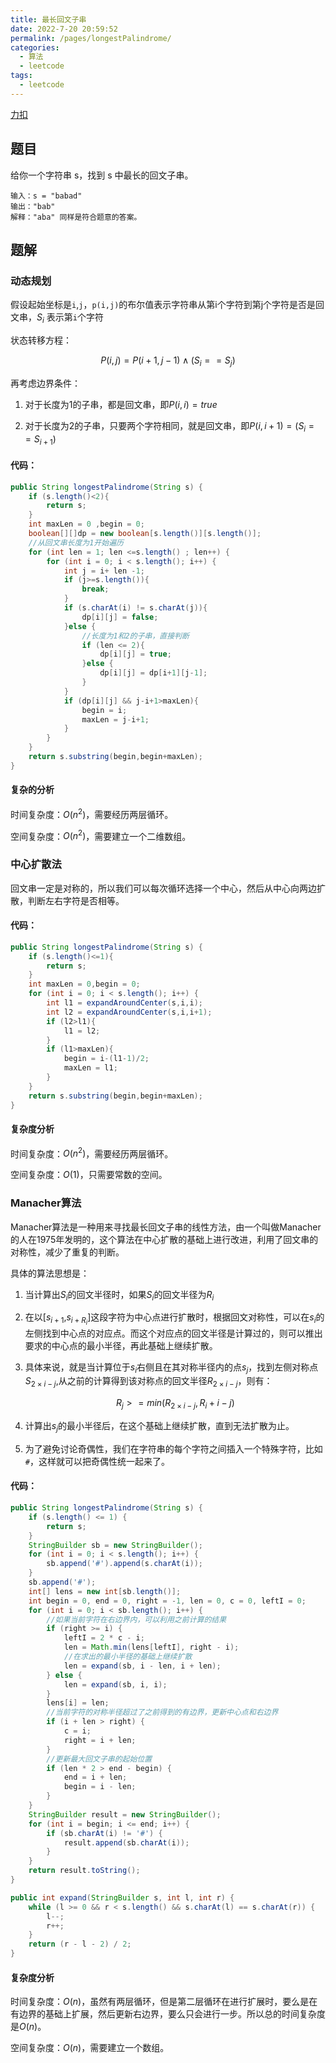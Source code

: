 ```yaml
---
title: 最长回文子串
date: 2022-7-20 20:59:52
permalink: /pages/longestPalindrome/
categories:
  - 算法
  - leetcode
tags:
  - leetcode
---
```


[力扣](https://leetcode.cn/problems/longest-palindromic-substring/)

## 题目

给你一个字符串 s，找到 s 中最长的回文子串。

```text
输入：s = "babad"
输出："bab"
解释："aba" 同样是符合题意的答案。
```

## 题解

### 动态规划

假设起始坐标是`i`,`j`，`p(i,j)`的布尔值表示字符串从第i个字符到第j个字符是否是回文串，$S_i$ 表示第`i`个字符

状态转移方程：

$$ P(i,j)=P(i+1,j-1)\wedge {(S}_{i}=={S}_{j}) $$

再考虑边界条件：

1. 对于长度为1的子串，都是回文串，即$P(i,i)=true$

2. 对于长度为2的子串，只要两个字符相同，就是回文串，即$P(i,i+1)=(S_i==S_{i+1})$

#### 代码：

```JAVA
public String longestPalindrome(String s) {
    if (s.length()<2){
        return s;
    }
    int maxLen = 0 ,begin = 0;
    boolean[][]dp = new boolean[s.length()][s.length()];
    //从回文串长度为1开始遍历
    for (int len = 1; len <=s.length() ; len++) {
        for (int i = 0; i < s.length(); i++) {
            int j = i+ len -1;
            if (j>=s.length()){
                break;
            }
            if (s.charAt(i) != s.charAt(j)){
                dp[i][j] = false;
            }else {
                //长度为1和2的子串，直接判断
                if (len <= 2){
                    dp[i][j] = true;
                }else {
                    dp[i][j] = dp[i+1][j-1];
                }
            }
            if (dp[i][j] && j-i+1>maxLen){
                begin = i;
                maxLen = j-i+1;
            }
        }
    }
    return s.substring(begin,begin+maxLen);
}
```

#### 复杂的分析

时间复杂度：$O(n^2)$，需要经历两层循环。

空间复杂度：$O(n^2)$，需要建立一个二维数组。

### 中心扩散法

回文串一定是对称的，所以我们可以每次循环选择一个中心，然后从中心向两边扩散，判断左右字符是否相等。

#### 代码：

```JAVA
public String longestPalindrome(String s) {
    if (s.length()<=1){
        return s;
    }
    int maxLen = 0,begin = 0;
    for (int i = 0; i < s.length(); i++) {
        int l1 = expandAroundCenter(s,i,i);
        int l2 = expandAroundCenter(s,i,i+1);
        if (l2>l1){
            l1 = l2;
        }
        if (l1>maxLen){
            begin = i-(l1-1)/2;
            maxLen = l1;
        }
    }
    return s.substring(begin,begin+maxLen);
}
```
#### 复杂度分析

时间复杂度：$O(n^2)$，需要经历两层循环。

空间复杂度：$O(1)$，只需要常数的空间。


### Manacher算法

Manacher算法是一种用来寻找最长回文子串的线性方法，由一个叫做Manacher的人在1975年发明的，这个算法在中心扩散的基础上进行改进，利用了回文串的对称性，减少了重复的判断。

具体的算法思想是：

1. 当计算出$S_i$的回文半径时，如果$S_i$的回文半径为$R_i$

2. 在以[${s}_{i+1}$,${s}_{i+{R}_{i}}$]这段字符为中心点进行扩散时，根据回文对称性，可以在$s_i$的左侧找到中心点的对应点。而这个对应点的回文半径是计算过的，则可以推出要求的中心点的最小半径，再此基础上继续扩散。

3. 具体来说，就是当计算位于$s_i$右侧且在其对称半径内的点$s_j$，找到左侧对称点${S}_{2\times i-j}$,从之前的计算得到该对称点的回文半径${R}_{2\times i-j}$，则有：

   $$
   {R}_{j} >= min({R}_{2\times i-j}, {R}_{i}+i-j)
   $$
4. 计算出$s_j$的最小半径后，在这个基础上继续扩散，直到无法扩散为止。

5. 为了避免讨论奇偶性，我们在字符串的每个字符之间插入一个特殊字符，比如`#`，这样就可以把奇偶性统一起来了。

#### 代码：

```JAVA
public String longestPalindrome(String s) {
    if (s.length() <= 1) {
        return s;
    }
    StringBuilder sb = new StringBuilder();
    for (int i = 0; i < s.length(); i++) {
        sb.append('#').append(s.charAt(i));
    }
    sb.append('#');
    int[] lens = new int[sb.length()];
    int begin = 0, end = 0, right = -1, len = 0, c = 0, leftI = 0;
    for (int i = 0; i < sb.length(); i++) {
        //如果当前字符在右边界内，可以利用之前计算的结果
        if (right >= i) {
            leftI = 2 * c - i;
            len = Math.min(lens[leftI], right - i);
            //在求出的最小半径的基础上继续扩散
            len = expand(sb, i - len, i + len);
        } else {
            len = expand(sb, i, i);
        }
        lens[i] = len;
        //当前字符的对称半径超过了之前得到的有边界，更新中心点和右边界
        if (i + len > right) {
            c = i;
            right = i + len;
        }
        //更新最大回文子串的起始位置
        if (len * 2 > end - begin) {
            end = i + len;
            begin = i - len;
        }
    }
    StringBuilder result = new StringBuilder();
    for (int i = begin; i <= end; i++) {
        if (sb.charAt(i) != '#') {
            result.append(sb.charAt(i));
        }
    }
    return result.toString();
}

public int expand(StringBuilder s, int l, int r) {
    while (l >= 0 && r < s.length() && s.charAt(l) == s.charAt(r)) {
        l--;
        r++;
    }
    return (r - l - 2) / 2;
}
```

#### 复杂度分析

时间复杂度：$O(n)$，虽然有两层循环，但是第二层循环在进行扩展时，要么是在有边界的基础上扩展，然后更新右边界，要么只会进行一步。所以总的时间复杂度是$O(n)$。

空间复杂度：$O(n)$，需要建立一个数组。